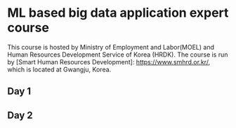 # ML based big data application expert course

This course is hosted by Ministry of Employment and Labor(MOEL) and Human Resources Development Service of Korea (HRDK). The course is run by [Smart Human Resources Development]: https://www.smhrd.or.kr/, which is located at Gwangju, Korea.  

## Day 1

## Day 2
